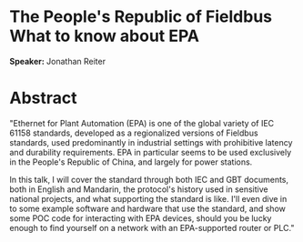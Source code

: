# The People's Republic of Fieldbus What to know about EPA

**Speaker:** Jonathan Reiter

# Abstract

"Ethernet for Plant Automation (EPA) is one of the global variety of IEC 61158 standards, developed as a regionalized versions of Fieldbus standards, used predominantly in industrial settings with prohibitive latency and durability requirements. EPA in particular seems to be used exclusively in the People's Republic of China, and largely for power stations.

In this talk, I will cover the standard through both IEC and GBT documents, both in English and Mandarin, the protocol's history used in sensitive national projects, and what supporting the standard is like. I'll even dive in to some example software and hardware that use the standard, and show some POC code for interacting with EPA devices, should you be lucky enough to find yourself on a network with an EPA-supported router or PLC."
